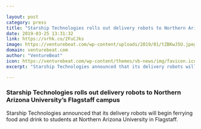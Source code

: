 ```yaml
---

layout: post
category: press
title: "Starship Technologies rolls out delivery robots to Northern Arizona University’s Flagstaff campus"
date: 2019-03-25 13:31:32
link: https://vrhk.co/2FuCJks
image: https://venturebeat.com/wp-content/uploads/2019/01/tZBKwJ5U.jpeg?w=1200&strip=all
domain: venturebeat.com
author: "VentureBeat"
icon: https://venturebeat.com/wp-content/themes/vb-news/img/favicon.ico
excerpt: "Starship Technologies announced that its delivery robots will begin ferrying food and drink to students at Northern Arizona University in Flagstaff."

---
```


### Starship Technologies rolls out delivery robots to Northern Arizona University’s Flagstaff campus

Starship Technologies announced that its delivery robots will begin ferrying food and drink to students at Northern Arizona University in Flagstaff.